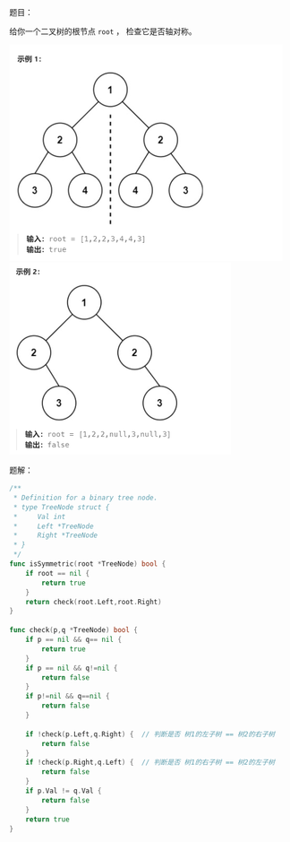 题目：

给你一个二叉树的根节点 `root` ， 检查它是否轴对称。

<img src="101.对称二叉树.assets/image-20230826192158045.png" alt="image-20230826192158045" style="zoom:50%;" />

<img src="101.对称二叉树.assets/image-20230826192211256.png" alt="image-20230826192211256" style="zoom:50%;" />

题解：

```go
/**
 * Definition for a binary tree node.
 * type TreeNode struct {
 *     Val int
 *     Left *TreeNode
 *     Right *TreeNode
 * }
 */
func isSymmetric(root *TreeNode) bool {
    if root == nil {
        return true
    }
    return check(root.Left,root.Right)
}

func check(p,q *TreeNode) bool {
    if p == nil && q== nil {
        return true
    }
    if p == nil && q!=nil {
        return false
    } 
    if p!=nil && q==nil {
        return false
    }

    if !check(p.Left,q.Right) {  // 判断是否 树1的左子树 == 树2的右子树
        return false
    }
    if !check(p.Right,q.Left) {  // 判断是否 树1的右子树 == 树2的左子树
        return false
    }
    if p.Val != q.Val {
        return false
    }
    return true
}
```

